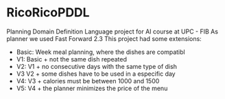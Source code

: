 # RicoRicoPDDL
Planning Domain Definition Language project for AI course at UPC - FIB
As planner we used Fast Forward 2.3
This project had some extensions:
- Basic: Week meal planning, where the dishes are compatibl
- V1: Basic + not the same dish repeated
- V2: V1 + no consecutive days with the same type of dish
- V3 V2 + some dishes have to be used in a especific day
- V4: V3 + calories must be between 1000 and 1500
- V5: V4 + the planner minimizes the price of the menu
